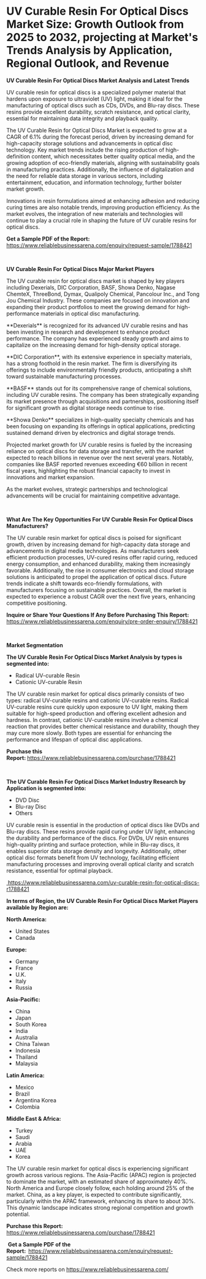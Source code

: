 <p><h1>UV Curable Resin For Optical Discs Market Size: Growth Outlook from 2025 to 2032, projecting at Market's Trends Analysis by Application, Regional Outlook, and Revenue</h1></p><p><strong>UV Curable Resin For Optical Discs Market Analysis and Latest Trends</strong></p>
<p><p>UV curable resin for optical discs is a specialized polymer material that hardens upon exposure to ultraviolet (UV) light, making it ideal for the manufacturing of optical discs such as CDs, DVDs, and Blu-ray discs. These resins provide excellent durability, scratch resistance, and optical clarity, essential for maintaining data integrity and playback quality.</p><p>The UV Curable Resin for Optical Discs Market is expected to grow at a CAGR of 6.1% during the forecast period, driven by increasing demand for high-capacity storage solutions and advancements in optical disc technology. Key market trends include the rising production of high-definition content, which necessitates better quality optical media, and the growing adoption of eco-friendly materials, aligning with sustainability goals in manufacturing practices. Additionally, the influence of digitalization and the need for reliable data storage in various sectors, including entertainment, education, and information technology, further bolster market growth.</p><p>Innovations in resin formulations aimed at enhancing adhesion and reducing curing times are also notable trends, improving production efficiency. As the market evolves, the integration of new materials and technologies will continue to play a crucial role in shaping the future of UV curable resins for optical discs.</p></p>
<p><strong>Get a Sample PDF of the Report:&nbsp;</strong> <a href="https://www.reliablebusinessarena.com/enquiry/request-sample/1788421?utm_campaign=2645&utm_medium=2&utm_source=Github&utm_content=ia&utm_term=28022025&utm_id=uv-curable-resin-for-optical-discs">https://www.reliablebusinessarena.com/enquiry/request-sample/1788421</a></p>
<p>&nbsp;</p>
<p><strong>UV Curable Resin For Optical Discs Major Market Players</strong></p>
<p><p>The UV curable resin for optical discs market is shaped by key players including Dexerials, DIC Corporation, BASF, Showa Denko, Nagase ChemteX, ThreeBond, Dymax, Qualipoly Chemical, Pancolour Inc., and Tong Jou Chemical Industry. These companies are focused on innovation and expanding their product portfolios to meet the growing demand for high-performance materials in optical disc manufacturing.</p><p>**Dexerials** is recognized for its advanced UV curable resins and has been investing in research and development to enhance product performance. The company has experienced steady growth and aims to capitalize on the increasing demand for high-density optical storage.</p><p>**DIC Corporation**, with its extensive experience in specialty materials, has a strong foothold in the resin market. The firm is diversifying its offerings to include environmentally friendly products, anticipating a shift toward sustainable manufacturing processes.</p><p>**BASF** stands out for its comprehensive range of chemical solutions, including UV curable resins. The company has been strategically expanding its market presence through acquisitions and partnerships, positioning itself for significant growth as digital storage needs continue to rise.</p><p>**Showa Denko** specializes in high-quality specialty chemicals and has been focusing on expanding its offerings in optical applications, predicting sustained demand driven by electronics and digital storage trends.</p><p>Projected market growth for UV curable resins is fueled by the increasing reliance on optical discs for data storage and transfer, with the market expected to reach billions in revenue over the next several years. Notably, companies like BASF reported revenues exceeding €60 billion in recent fiscal years, highlighting the robust financial capacity to invest in innovations and market expansion. </p><p>As the market evolves, strategic partnerships and technological advancements will be crucial for maintaining competitive advantage.</p></p>
<p>&nbsp;</p>
<p><strong>What Are The Key Opportunities For UV Curable Resin For Optical Discs Manufacturers?</strong></p>
<p><p>The UV curable resin market for optical discs is poised for significant growth, driven by increasing demand for high-capacity data storage and advancements in digital media technologies. As manufacturers seek efficient production processes, UV-cured resins offer rapid curing, reduced energy consumption, and enhanced durability, making them increasingly favorable. Additionally, the rise in consumer electronics and cloud storage solutions is anticipated to propel the application of optical discs. Future trends indicate a shift towards eco-friendly formulations, with manufacturers focusing on sustainable practices. Overall, the market is expected to experience a robust CAGR over the next five years, enhancing competitive positioning.</p></p>
<p><strong>Inquire or Share Your Questions If Any Before Purchasing This Report:</strong> <a href="https://www.reliablebusinessarena.com/enquiry/pre-order-enquiry/1788421?utm_campaign=2645&utm_medium=2&utm_source=Github&utm_content=ia&utm_term=28022025&utm_id=uv-curable-resin-for-optical-discs">https://www.reliablebusinessarena.com/enquiry/pre-order-enquiry/1788421</a></p>
<p>&nbsp;</p>
<p><strong>Market Segmentation</strong></p>
<p><strong>The UV Curable Resin For Optical Discs Market Analysis by types is segmented into:</strong></p>
<p><ul><li>Radical UV-curable Resin</li><li>Cationic UV-curable Resin</li></ul></p>
<p><p>The UV curable resin market for optical discs primarily consists of two types: radical UV-curable resins and cationic UV-curable resins. Radical UV-curable resins cure quickly upon exposure to UV light, making them suitable for high-speed production and offering excellent adhesion and hardness. In contrast, cationic UV-curable resins involve a chemical reaction that provides better chemical resistance and durability, though they may cure more slowly. Both types are essential for enhancing the performance and lifespan of optical disc applications.</p></p>
<p><strong>Purchase this Report:&nbsp;</strong><a href="https://www.reliablebusinessarena.com/purchase/1788421?utm_campaign=2645&utm_medium=2&utm_source=Github&utm_content=ia&utm_term=28022025&utm_id=uv-curable-resin-for-optical-discs">https://www.reliablebusinessarena.com/purchase/1788421</a></p>
<p>&nbsp;</p>
<p><strong>The UV Curable Resin For Optical Discs Market Industry Research by Application is segmented into:</strong></p>
<p><ul><li>DVD Disc</li><li>Blu-ray Disc</li><li>Others</li></ul></p>
<p><p>UV curable resin is essential in the production of optical discs like DVDs and Blu-ray discs. These resins provide rapid curing under UV light, enhancing the durability and performance of the discs. For DVDs, UV resin ensures high-quality printing and surface protection, while in Blu-ray discs, it enables superior data storage density and longevity. Additionally, other optical disc formats benefit from UV technology, facilitating efficient manufacturing processes and improving overall optical clarity and scratch resistance, essential for optimal playback.</p></p>
<p><a href="https://www.reliablebusinessarena.com/uv-curable-resin-for-optical-discs-r1788421?utm_campaign=2645&utm_medium=2&utm_source=Github&utm_content=ia&utm_term=28022025&utm_id=uv-curable-resin-for-optical-discs">&nbsp;https://www.reliablebusinessarena.com/uv-curable-resin-for-optical-discs-r1788421</a></p>
<p><strong>In terms of Region, the UV Curable Resin For Optical Discs Market Players available by Region are:</strong></p>
<p>
    <p> <strong> North America: </strong>
        <ul>
            <li>United States</li>
            <li>Canada</li>
        </ul>
        </p> 
    <p> <strong> Europe: </strong>
        <ul>
            <li>Germany</li>
            <li>France</li>
            <li>U.K.</li>
            <li>Italy</li>
            <li>Russia</li>
        </ul>
        </p> 
    <p> <strong> Asia-Pacific: </strong>
        <ul>
            <li>China</li>
            <li>Japan</li>
            <li>South Korea</li>
            <li>India</li>
            <li>Australia</li>
            <li>China Taiwan</li>
            <li>Indonesia</li>
            <li>Thailand</li>
            <li>Malaysia</li>
        </ul>
        </p> 
    <p> <strong> Latin America: </strong>
        <ul>
            <li>Mexico</li>
            <li>Brazil</li>
            <li>Argentina Korea</li>
            <li>Colombia</li>
        </ul>
        </p> 
    <p> <strong> Middle East & Africa: </strong>
        <ul>
            <li>Turkey</li>
            <li>Saudi</li>
            <li>Arabia</li>
            <li>UAE</li>
            <li>Korea</li>
        </ul>
    </p>
    </p>
<p><p>The UV curable resin market for optical discs is experiencing significant growth across various regions. The Asia-Pacific (APAC) region is projected to dominate the market, with an estimated share of approximately 40%. North America and Europe closely follow, each holding around 25% of the market. China, as a key player, is expected to contribute significantly, particularly within the APAC framework, enhancing its share to about 30%. This dynamic landscape indicates strong regional competition and growth potential.</p></p>
<p><strong>Purchase this Report: </strong><a href="https://www.reliablebusinessarena.com/purchase/1788421?utm_campaign=2645&utm_medium=2&utm_source=Github&utm_content=ia&utm_term=28022025&utm_id=uv-curable-resin-for-optical-discs">https://www.reliablebusinessarena.com/purchase/1788421</a></p>
<p>&nbsp;<strong>Get a Sample PDF of the Report:&nbsp;&nbsp;</strong><a href="https://www.reliablebusinessarena.com/enquiry/request-sample/1788421?utm_campaign=2645&utm_medium=2&utm_source=Github&utm_content=ia&utm_term=28022025&utm_id=uv-curable-resin-for-optical-discs">https://www.reliablebusinessarena.com/enquiry/request-sample/1788421</a></p>
<p><strong></strong></p>
<p>Check more reports on <a href="https://www.reliablebusinessarena.com/?utm_campaign=2645&utm_medium=2&utm_source=Github&utm_content=ia&utm_term=28022025&utm_id=uv-curable-resin-for-optical-discs">https://www.reliablebusinessarena.com/</a></p>